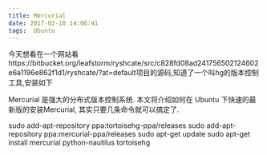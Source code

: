 ```yaml
---
title: Mercurial
date: 2017-02-10 14:06:41
tags:  Ubuntu
---
```



今天想看在一个网站看https://bitbucket.org/leafstorm/ryshcate/src/c828fd08ad241756502124602e6a1196e862f1d1/ryshcate/?at=default项目的源码,知道了一个叫hg的版本控制工具,安装如下

Mercurial 是强大的分布式版本控制系统. 本文将介绍如何在 Ubuntu 下快速的最新版的安装Mercurial, 其实只要几条命令就可以搞定了.


sudo add-apt-repository ppa:tortoisehg-ppa/releases
sudo add-apt-repository ppa:mercurial-ppa/releases
sudo apt-get update
sudo apt-get install mercurial python-nautilus tortoisehg


